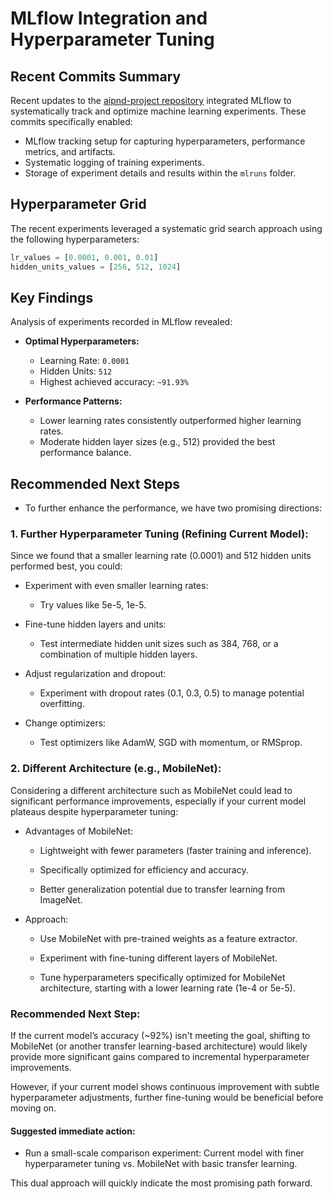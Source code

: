 # MLflow Integration and Hyperparameter Tuning

## Recent Commits Summary
Recent updates to the [aipnd-project repository](https://github.com/jtayl222/aipnd-project/tree/master) integrated MLflow to systematically track and optimize machine learning experiments. These commits specifically enabled:

- MLflow tracking setup for capturing hyperparameters, performance metrics, and artifacts.
- Systematic logging of training experiments.
- Storage of experiment details and results within the `mlruns` folder.

## Hyperparameter Grid
The recent experiments leveraged a systematic grid search approach using the following hyperparameters:

```python
lr_values = [0.0001, 0.001, 0.01]
hidden_units_values = [256, 512, 1024]
```

## Key Findings
Analysis of experiments recorded in MLflow revealed:

- **Optimal Hyperparameters:**
  - Learning Rate: `0.0001`
  - Hidden Units: `512`
  - Highest achieved accuracy: `~91.93%`

- **Performance Patterns:**
  - Lower learning rates consistently outperformed higher learning rates.
  - Moderate hidden layer sizes (e.g., 512) provided the best performance balance.

## Recommended Next Steps

- To further enhance the performance, we have two promising directions:

### 1. Further Hyperparameter Tuning (Refining Current Model):
Since we found that a smaller learning rate (0.0001) and 512 hidden units performed best, you could:

- Experiment with even smaller learning rates:

   - Try values like 5e-5, 1e-5.

- Fine-tune hidden layers and units:

   - Test intermediate hidden unit sizes such as 384, 768, or a combination of multiple hidden layers.

- Adjust regularization and dropout:

   - Experiment with dropout rates (0.1, 0.3, 0.5) to manage potential overfitting.

- Change optimizers:

   - Test optimizers like AdamW, SGD with momentum, or RMSprop.

### 2. Different Architecture (e.g., MobileNet):
Considering a different architecture such as MobileNet could lead to significant performance improvements, especially if your current model plateaus despite hyperparameter tuning:

- Advantages of MobileNet:

   - Lightweight with fewer parameters (faster training and inference).

   - Specifically optimized for efficiency and accuracy.

   - Better generalization potential due to transfer learning from ImageNet.

- Approach:

   - Use MobileNet with pre-trained weights as a feature extractor.

   - Experiment with fine-tuning different layers of MobileNet.

   - Tune hyperparameters specifically optimized for MobileNet architecture, starting with a lower learning rate (1e-4 or 5e-5).

### Recommended Next Step:
If the current model’s accuracy (~92%) isn't meeting the goal, shifting to MobileNet (or another transfer learning-based architecture) would likely provide more significant gains compared to incremental hyperparameter improvements.

However, if your current model shows continuous improvement with subtle hyperparameter adjustments, further fine-tuning would be beneficial before moving on.

#### Suggested immediate action:

- Run a small-scale comparison experiment:
Current model with finer hyperparameter tuning vs. MobileNet with basic transfer learning.

This dual approach will quickly indicate the most promising path forward.